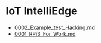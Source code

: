 # IoT IntelliEdge

* [0002_Example_test_Hacking.md](docs/0002_Example_test_Hacking.md)
* [0001_RPi3_For_Work.md](docs/0001_RPi3_For_Work.md)
